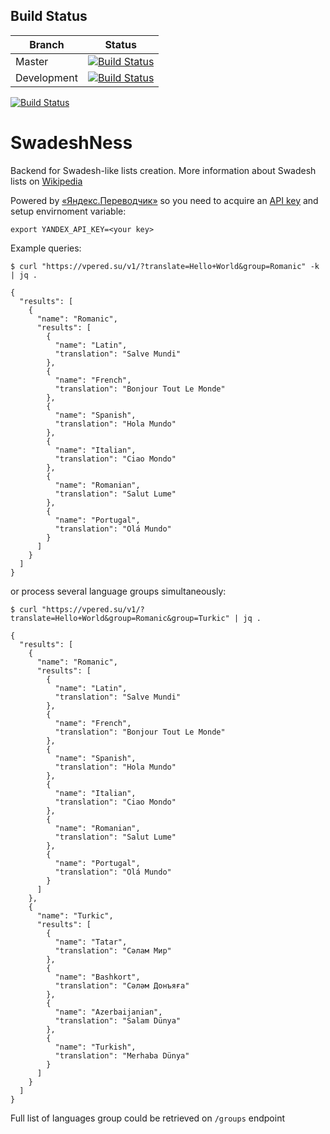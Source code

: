 
Build Status
------------

Branch | Status
| ------------- |:-------------:|
Master      | [![Build Status](https://circleci.com/gh/aeternas/SwadeshNess/tree/master.svg?style=svg)](https://circleci.com/gh/aeternas/SwadeshNess/tree/master)
Development | [![Build Status](https://circleci.com/gh/aeternas/SwadeshNess/tree/development.svg?style=svg)](https://circleci.com/gh/aeternas/SwadeshNess/tree/development)

[![Build Status](https://travis-ci.org/aeternas/SwadeshNess.svg?branch=development)](https://travis-ci.org/aeternas/SwadeshNess)

# SwadeshNess
Backend for Swadesh-like lists creation. More information about Swadesh lists on [Wikipedia](https://en.wikipedia.org/wiki/Swadesh_list?oldformat=true)

Powered by [«Яндекс.Переводчик»](http://translate.yandex.ru/) so you need to acquire an [API key](https://translate.yandex.ru/developers/keys) and setup envirnoment variable:
```
export YANDEX_API_KEY=<your key>
```

Example queries:

```
$ curl "https://vpered.su/v1/?translate=Hello+World&group=Romanic" -k | jq .

{
  "results": [
    {
      "name": "Romanic",
      "results": [
        {
          "name": "Latin",
          "translation": "Salve Mundi"
        },
        {
          "name": "French",
          "translation": "Bonjour Tout Le Monde"
        },
        {
          "name": "Spanish",
          "translation": "Hola Mundo"
        },
        {
          "name": "Italian",
          "translation": "Ciao Mondo"
        },
        {
          "name": "Romanian",
          "translation": "Salut Lume"
        },
        {
          "name": "Portugal",
          "translation": "Olá Mundo"
        }
      ]
    }
  ]
}
```
or process several language groups simultaneously:

```
$ curl "https://vpered.su/v1/?translate=Hello+World&group=Romanic&group=Turkic" | jq .

{
  "results": [
    {
      "name": "Romanic",
      "results": [
        {
          "name": "Latin",
          "translation": "Salve Mundi"
        },
        {
          "name": "French",
          "translation": "Bonjour Tout Le Monde"
        },
        {
          "name": "Spanish",
          "translation": "Hola Mundo"
        },
        {
          "name": "Italian",
          "translation": "Ciao Mondo"
        },
        {
          "name": "Romanian",
          "translation": "Salut Lume"
        },
        {
          "name": "Portugal",
          "translation": "Olá Mundo"
        }
      ]
    },
    {
      "name": "Turkic",
      "results": [
        {
          "name": "Tatar",
          "translation": "Сәлам Мир"
        },
        {
          "name": "Bashkort",
          "translation": "Сәләм Донъяға"
        },
        {
          "name": "Azerbaijanian",
          "translation": "Salam Dünya"
        },
        {
          "name": "Turkish",
          "translation": "Merhaba Dünya"
        }
      ]
    }
  ]
}
```

Full list of languages group could be retrieved on `/groups` endpoint
